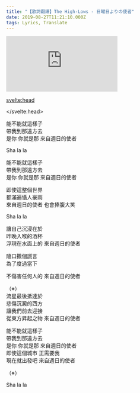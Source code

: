 ```yaml
---
title: "【歌詞翻譯】The High-Lows - 日曜日よりの使者"
date: 2019-08-27T11:21:10.000Z
tags: Lyrics, Translate
---
```


<iframe id="video" src="https://www.youtube.com/embed/3uIzx6w8OEo" title="YouTube video player" frameborder="0" allow="accelerometer; autoplay; clipboard-write; encrypted-media; gyroscope; picture-in-picture" allowfullscreen></iframe>

<svelte:head>
  <script src="../subtitle/youtube.external.subtitle.min.js"></script>
  <script src="../subtitle/subtitles.parser.js"></script>
</svelte:head>

<script>
  import { onMount } from 'svelte';
  let subfile = '../subtitle/the-high-lows-messenger-from-sunday.srt'
  onMount(() => {
    var loadSRT = function(url, callback) {
      var httpRequest = new XMLHttpRequest();
      httpRequest.onreadystatechange = function() {
        if (httpRequest.readyState === XMLHttpRequest.DONE) {
          var subtitles = parser.fromSrt(httpRequest.responseText, true);
          for (var i in subtitles) {
            subtitles[i] = {
              start : (subtitles[i].startTime / 1000),
              end   : (subtitles[i].endTime / 1000),
              text  : subtitles[i].text
            };
          }
          callback(subtitles);
        }
      };
      httpRequest.open('GET', url, true);
      httpRequest.send(null);
    };
    loadSRT(subfile, function(subtitles) {
      var youtubeExternalSubtitle = new YoutubeExternalSubtitle.Subtitle(document.getElementById('video'), subtitles);
    });
  })
</script>

能不能就這樣子<br>
帶我到那遠方去<br>
是你 你就是那 來自週日的使者

Sha la la

能不能就這樣子<br>
帶我到那遠方去<br>
是你 你就是那 來自週日的使者

即使這整個世界<br>
都滿遍懾人豪雨<br>
來自週日的使者 也會捧腹大笑

Sha la la

讓自己沉浸在於<br>
昨晚入喉的酒杯<br>
浮現在水面上的 來自週日的使者

隨口撒個謊言<br>
為了度過當下

不傷害任何人的 來自週日的使者

（※）<br>
流星最後抵達於<br>
悲傷沉澱的西方<br>
讓我們前去迎接<br>
從東方昇起之物 來自週日的使者

能不能就這樣子<br>
帶我到那遠方去<br>
是你 你就是那 來自週日的使者<br>
即使這個城市 正需要我<br>
現在就出發吧 來自週日的使者

（※）

Sha la la
